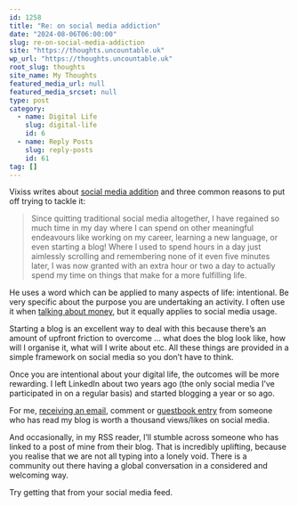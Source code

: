 ```yaml
---
id: 1258
title: "Re: on social media addiction"
date: "2024-08-06T06:00:00"
slug: re-on-social-media-addiction
site: "https://thoughts.uncountable.uk"
wp_url: "https://thoughts.uncountable.uk"
root_slug: thoughts
site_name: My Thoughts
featured_media_url: null
featured_media_srcset: null
type: post
category:
  - name: Digital Life
    slug: digital-life
    id: 6
  - name: Reply Posts
    slug: reply-posts
    id: 61
tag: []
---
```



<p>Vixiss writes about <a href="https://vixiss.bearblog.dev/on-social-media-addiction/">social media addition</a> and three common reasons to put off trying to tackle it:</p>



<blockquote class="wp-block-quote is-style-plain is-layout-flow wp-block-quote-is-layout-flow is-style-plain--23">
<p>Since quitting traditional social media altogether, I have regained so much time in my day where I can spend on other meaningful endeavours like working on my career, learning a new language, or even starting a blog! Where I used to spend hours in a day just aimlessly scrolling and remembering none of it even five minutes later, I was now granted with an extra hour or two a day to actually spend my time on things that make for a more fulfilling life.</p>
</blockquote>



<p>He uses a word which can be applied to many aspects of life: intentional. Be very specific about the purpose you are undertaking an activity. I often use it when <a href="https://thoughts.uncountable.uk/thoughts-on/money/">talking about money</a>, but it equally applies to social media usage.</p>



<p>Starting a blog is an excellent way to deal with this because there&#8217;s an amount of upfront friction to overcome &#8230; what does the blog look like, how will I organise it, what will I write about etc.  All these things are provided in a simple framework on social media so you don&#8217;t have to think.</p>



<p>Once you are intentional about your digital life, the outcomes will be more rewarding.  I left LinkedIn about two years ago (the only social media I&#8217;ve participated in on a regular basis) and started blogging a year or so ago.</p>



<p>For me, <a href="https://thoughts.uncountable.uk/contact-me/" data-type="post" data-id="218">receiving an email</a>, comment or <a href="https://thoughts.uncountable.uk/guest-book/" data-type="post" data-id="187">guestbook entry</a> from someone who has read my blog is worth a thousand views/likes on social media.</p>



<p>And occasionally, in my RSS reader, I&#8217;ll stumble across someone who has linked to a post of mine from their blog.  That is incredibly uplifting, because you realise that we are not all typing into a lonely void.  There is a community out there having a global conversation in a considered and welcoming way.  </p>



<p>Try getting that from your social media feed.</p>
